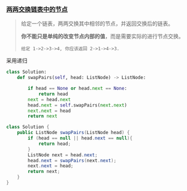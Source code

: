 ### [两两交换链表中的节点](https://leetcode-cn.com/problems/swap-nodes-in-pairs/description/)

> 给定一个链表，两两交换其中相邻的节点，并返回交换后的链表。
>
> **你不能只是单纯的改变节点内部的值**，而是需要实际的进行节点交换。
>
> ```
> 给定 1->2->3->4, 你应该返回 2->1->4->3.
> ```

采用递归

```python
class Solution:
    def swapPairs(self, head: ListNode) -> ListNode:

        if head == None or head.next == None:
            return head
        next = head.next
        head.next = self.swapPairs(next.next)
        next.next = head
        return next 
```

```java
class Solution {
    public ListNode swapPairs(ListNode head) {
        if (head == null || head.next == null){
            return head;
        }
        ListNode next = head.next;
        head.next = swapPairs(next.next);
        next.next = head;
        return next;
    }
}
```


